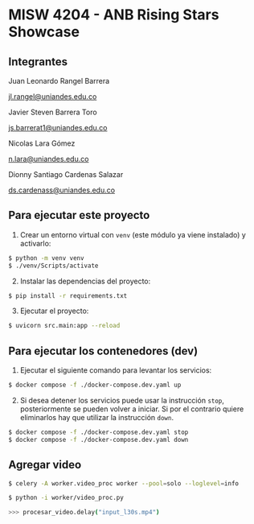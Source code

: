 # MISW 4204 - ANB Rising Stars Showcase

## Integrantes

Juan Leonardo Rangel Barrera

jl.rangel@uniandes.edu.co



Javier Steven Barrera Toro

js.barrerat1@uniandes.edu.co



Nicolas Lara Gómez

n.lara@uniandes.edu.co



Dionny Santiago Cardenas Salazar

ds.cardenass@uniandes.edu.co

## Para ejecutar este proyecto

1. Crear un entorno virtual con `venv` (este módulo ya viene instalado) y activarlo:

```bash
$ python -m venv venv
$ ./venv/Scripts/activate
``` 

2. Instalar las dependencias del proyecto:

```bash
$ pip install -r requirements.txt
```

3. Ejecutar el proyecto:

```bash
$ uvicorn src.main:app --reload
```

## Para ejecutar los contenedores (dev)

1. Ejecutar el siguiente comando para levantar los servicios:

```bash
$ docker compose -f ./docker-compose.dev.yaml up
```

2. Si desea detener los servicios puede usar la instrucción `stop`, posteriormente se pueden volver a iniciar. Si por el contrario quiere eliminarlos hay que utilizar la instrucción `down`.

```bash
$ docker compose -f ./docker-compose.dev.yaml stop
$ docker compose -f ./docker-compose.dev.yaml down
```

## Agregar video

```bash
$ celery -A worker.video_proc worker --pool=solo --loglevel=info
```

```bash
$ python -i worker/video_proc.py

>>> procesar_video.delay("input_l30s.mp4")

```
